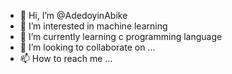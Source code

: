 - 👋 Hi, I’m @AdedoyinAbike
- 👀 I’m interested in machine learning
- 🌱 I’m currently learning c programming language
- 💞️ I’m looking to collaborate on ...
- 📫 How to reach me ...

<!---
AdedoyinAbike/AdedoyinAbike is a ✨ special ✨ repository because its `README.md` (this file) appears on your GitHub profile.
You can click the Preview link to take a look at your changes.
--->
